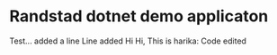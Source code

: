 
# Randstad dotnet demo applicaton

Test...
added a line 
Line added 
Hi
Hi, This is harika: Code edited
